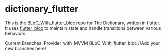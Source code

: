 # dictionary_flutter

This is the BLoC_With_flutter_bloc repo for The Dictionary, written in flutter.  It uses [flutter_bloc](https://pub.dev/packages/flutter_bloc) to maintain state and handle transitions between various behaviors.

Current Branches:
Provider_with_MVVM
BLoC_With_flutter_bloc
//Add your new branches here!
